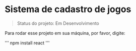 # Sistema de cadastro de jogos

> Status do projeto: Em Desenvolvimento

Para rodar esse projeto em sua máquina, por favor, digite:

'''
npm install react
'''
